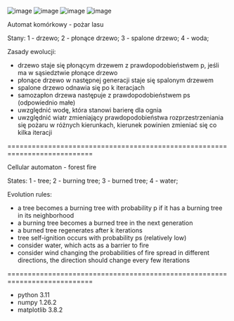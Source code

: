 ![image](https://github.com/kamil-lipinski/forest_fire_simulation/assets/59886846/7fba228a-49a6-48b4-b809-35050a0928d8)
![image](https://github.com/kamil-lipinski/forest_fire_simulation/assets/59886846/f7ac23bd-897f-4aa5-892a-ce140756318a)
![image](https://github.com/kamil-lipinski/forest_fire_simulation/assets/59886846/e3e15348-b0d7-4b47-b637-c578af403f03)
![image](https://github.com/kamil-lipinski/forest_fire_simulation/assets/59886846/2ea1240c-1792-410b-9fee-13be3465dcf3)


Automat komórkowy - pożar lasu

Stany:
1 - drzewo;
2 - płonące drzewo;
3 - spalone drzewo;
4 - woda;

Zasady ewolucji:
- drzewo staje się płonącym drzewem z prawdopodobieństwem p, jeśli ma w sąsiedztwie płonące drzewo
- płonące drzewo w następnej generacji staje się spalonym drzewem
- spalone drzewo odnawia się po k iteracjach
- samozapłon drzewa następuje z prawdopodobieństwem ps (odpowiednio małe)
- uwzględnić wodę, która stanowi barierę dla ognia
- uwzględnić wiatr zmieniający prawdopodobieństwa rozprzestrzeniania się pożaru w różnych kierunkach, kierunek powinien zmieniać się co kilka iteracji

===========================================================================

Cellular automaton - forest fire

States:
1 - tree;
2 - burning tree;
3 - burned tree;
4 - water;

Evolution rules:
- a tree becomes a burning tree with probability p if it has a burning tree in its neighborhood
- a burning tree becomes a burned tree in the next generation
- a burned tree regenerates after k iterations
- tree self-ignition occurs with probability ps (relatively low)
- consider water, which acts as a barrier to fire
- consider wind changing the probabilities of fire spread in different directions, the direction should change every few iterations

===========================================================================

- python 3.11
- numpy 1.26.2
- matplotlib 3.8.2
